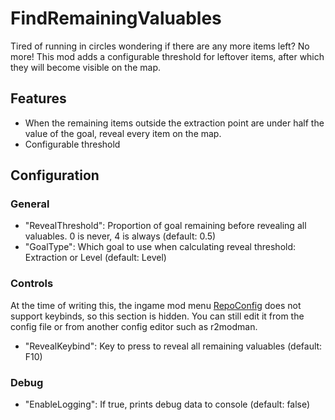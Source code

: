 # FindRemainingValuables

Tired of running in circles wondering if there are any more items left? No more! This mod adds a configurable threshold for leftover items, after which they will become visible on the map.

## Features
- When the remaining items outside the extraction point are under half the value of the goal, reveal every item on the map.
- Configurable threshold

## Configuration

### General

- "RevealThreshold": Proportion of goal remaining before revealing all valuables. 0 is never, 4 is always (default: 0.5)
- "GoalType": Which goal to use when calculating reveal threshold: Extraction or Level (default: Level)

### Controls

At the time of writing this, the ingame mod menu [RepoConfig](https://thunderstore.io/c/repo/p/nickklmao/REPOConfig/) does not support keybinds, so this section is hidden. You can still edit it from the config file or from another config editor such as r2modman.

- "RevealKeybind": Key to press to reveal all remaining valuables (default: F10)

### Debug

- "EnableLogging": If true, prints debug data to console (default: false)
